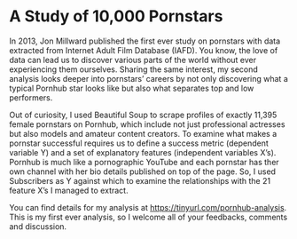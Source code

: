 # A Study of 10,000 Pornstars 
In 2013, Jon Millward published the first ever study on pornstars with data extracted from Internet Adult Film Database (IAFD). You know, the love of data can lead us to discover various parts of the world without ever experiencing them ourselves. Sharing the same interest, my second analysis looks deeper into pornstars’ careers by not only discovering what a typical Pornhub star looks like but also what separates top and low performers.  

Out of curiosity, I used Beautiful Soup to scrape profiles of exactly 11,395 female pornstars on Pornhub, which include not just professional actresses but also models and amateur content creators. To examine what makes a pornstar successful requires us to define a success metric (dependent variable Y) and a set of explanatory features (independent variables X’s). Pornhub is much like a pornographic YouTube and each pornstar has ther own channel with her bio details published on top of the page. So, I used Subscribers as Y against which to examine the relationships with the 21 feature X’s I managed to extract.   

You can find details for my analysis at https://tinyurl.com/pornhub-analysis.
This is my first ever analysis, so I welcome all of your feedbacks, comments and discussion. 
